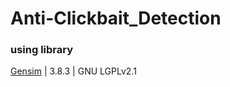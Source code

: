 # Anti-Clickbait_Detection


### using library
[Gensim](https://radimrehurek.com/gensim/index.html) | 3.8.3 | GNU LGPLv2.1